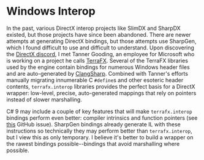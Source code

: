 # Windows Interop

In the past, various DirectX interop projects like SlimDX and SharpDX existed, but those projects have since been abandoned. There are newer attempts at generating DirectX bindings, but those attempts use SharpGen, which I found difficult to use and difficult to understand. Upon discovering the [DirectX discord](https://discord.gg/N2mtwy), I met Tanner Gooding, an employee for Microsoft who is working on a project he calls [TerraFX](https://github.com/terrafx). Several of the TerraFX libraries used by the engine contain bindings for numerous Windows header files and are auto-generated by [ClangSharp](https://github.com/Microsoft/ClangSharp). Combined with Tanner's efforts manually migrating innumerable C `#define`s and other esoteric header contents, `terrafx.interop` libraries provides the perfect basis for a DirectX wrapper: low-level, precise, auto-generated mappings that rely on pointers instead of slower marshalling.

C# 9 may include a couple of key features that will make `terrafx.interop` bindings perform even better: compiler intrinsics and function pointers (see [this](https://github.com/dotnet/csharplang/issues/191) GitHub issue). SharpGen bindings already generate IL with these instructions so technically they may perform better than `terrafx.interop`, but I view this as only temporary. I believe it's better to build a wrapper on the rawest bindings possible--bindings that avoid marshalling where possible.
